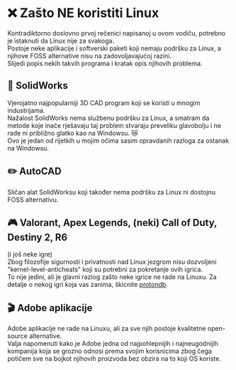 # ❌ Zašto NE koristiti Linux

Kontradiktorno doslovno prvoj rečenici napisanoj u ovom vodiču, potrebno je istaknuti da Linux nije za svakoga.  
Postoje neke aplikacije i softverski paketi koji nemaju podršku za Linux, a njihove FOSS alternative nisu na zadovoljavajućoj razini.  
Slijedi popis nekih takvih programa i kratak opis njihovih problema.
## 🤖 SolidWorks
Vjerojatno najpopularniji 3D CAD program koji se koristi u mnogim industrijama.  
Nažalost SolidWorks nema službenu podršku za Linux, a smatram da metode koje inače rješavaju taj problem stvaraju preveliku glavobolju i ne rade ni približno glatko kao na Windowsu. 😿  
Ovo je jedan od rijetkih u mojim očima sasim opravdanih razloga za ostanak na Windowsu. 
## ✏️ AutoCAD
Sličan alat SolidWorksu koji također nema podršku za Linux ni dostojnu FOSS alternativu.

## 🎮 Valorant, Apex Legends, (neki) Call of Duty, Destiny 2, R6
(i još neke igre)  
Zbog filozofije sigurnosti i privatnosti nad Linux jezgrom nisu dozvoljeni "kernel-level-anticheats" koji su potrebni za pokretanje ovih igrica.  
To nije jedini, ali je glavni razlog zašto neke igrice ne rade na Linuxu. Za detalje o nekog igri koja vas zanima, škicnite [protondb](https://www.protondb.com/).

## 🎬 Adobe aplikacije
Adobe aplikacije ne rade na Linuxu, ali za sve njih postoje kvalitetne open-source alternative.    
Valja napomenuti kako je Adobe jedna od najpohlepnijih i najneugodnijih kompanija koja se grozno odnosi prema svojim korisnicima zbog čega potičem sve na bojkot njihovih proizvoda bez obzira na to koji OS koriste.

